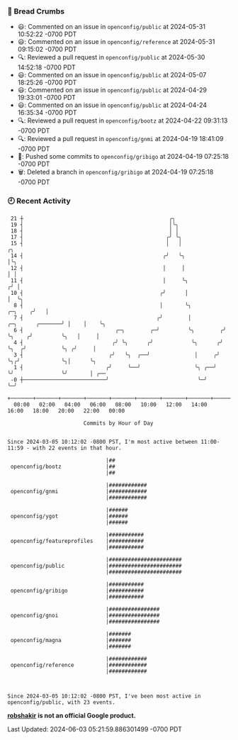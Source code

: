 ### 🍞 Bread Crumbs

 * 😃: Commented on an issue in `openconfig/public` at 2024-05-31 10:52:22 -0700 PDT
 * 😃: Commented on an issue in `openconfig/reference` at 2024-05-31 09:15:02 -0700 PDT
 * 🔍: Reviewed a pull request in  `openconfig/public` at 2024-05-30 14:52:18 -0700 PDT
 * 😃: Commented on an issue in `openconfig/public` at 2024-05-07 18:25:26 -0700 PDT
 * 😃: Commented on an issue in `openconfig/public` at 2024-04-29 19:33:01 -0700 PDT
 * 😃: Commented on an issue in `openconfig/public` at 2024-04-24 16:35:34 -0700 PDT
 * 🔍: Reviewed a pull request in  `openconfig/bootz` at 2024-04-22 09:31:13 -0700 PDT
 * 🔍: Reviewed a pull request in  `openconfig/gnmi` at 2024-04-19 18:41:09 -0700 PDT
 * 🚢: Pushed some commits to `openconfig/gribigo` at 2024-04-19 07:25:18 -0700 PDT
 * 🗑: Deleted a branch in `openconfig/gribigo` at 2024-04-19 07:25:18 -0700 PDT

### 🕘 Recent Activity
```
 21 ┼                                              ╭╮
 19 ┤                                              │╰╮
 18 ┤                                              │ │
 17 ┤                                             ╭╯ ╰╮
 15 ┤                                             │   │                                       ╭╮
 14 ┤                                            ╭╯   ╰╮                                      │╰╮
 12 ┤                                            │     │                                      │ │
 11 ┤                                            │     ╰╮                                    ╭╯ │
 10 ┤                                           ╭╯      │                                    │  ╰╮
  8 ┤                                           │       ╰╮                           ╭─╮    ╭╯   │
  7 ┤                                          ╭╯        │          ╭─╮      ╭───────╯ │    │    ╰╮
  6 ┤                             ╭─╮        ╭─╯         ╰╮        ╭╯ ╰╮    ╭╯         ╰╮   │     │
  4 ┤                            ╭╯ ╰╮      ╭╯            ╰╮      ╭╯   ╰╮  ╭╯           ╰╮ ╭╯     │
  3 ┤                           ╭╯   ╰╮  ╭──╯              │     ╭╯     ╰╮╭╯             ╰╮│      ╰╮
  1 ┤                          ╭╯     ╰──╯                 ╰╮ ╭──╯       ╰╯               ╰╯       │ ╭──
 -0 ┼──────────────────────────╯                            ╰─╯                                    ╰─╯
    +───────+───────+───────+───────+───────+───────+───────+───────+───────+───────+───────+───────+────
  00:00   02:00   04:00   06:00   08:00   10:00   12:00   14:00   16:00   18:00   20:00   22:00   00:00   

						Commits by Hour of Day


Since 2024-03-05 10:12:02 -0800 PST, I'm most active between 11:00-11:59 - with 22 events in that hour.

```



```
                               |##
 openconfig/bootz              |##
                               |##

                               |############
 openconfig/gnmi               |############
                               |############

                               |######
 openconfig/ygot               |######
                               |######

                               |###########
 openconfig/featureprofiles    |###########
                               |###########

                               |#######################
 openconfig/public             |#######################
                               |#######################

                               |###########
 openconfig/gribigo            |###########
                               |###########

                               |################
 openconfig/gnoi               |################
                               |################

                               |#######
 openconfig/magna              |#######
                               |#######

                               |############
 openconfig/reference          |############
                               |############



Since 2024-03-05 10:12:02 -0800 PST, I've been most active in openconfig/public, with 23 events.

```
**[robshakir](mailto:robjs@google.com) is not an official Google product.**  


Last Updated: 2024-06-03 05:21:59.886301499 -0700 PDT

